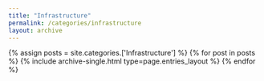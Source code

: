 ```yaml
---
title: "Infrastructure"
permalink: /categories/infrastructure
layout: archive
---
```


{% assign posts = site.categories.['Infrastructure'] %}
{% for post in posts %} {% include archive-single.html type=page.entries_layout %} {% endfor %}